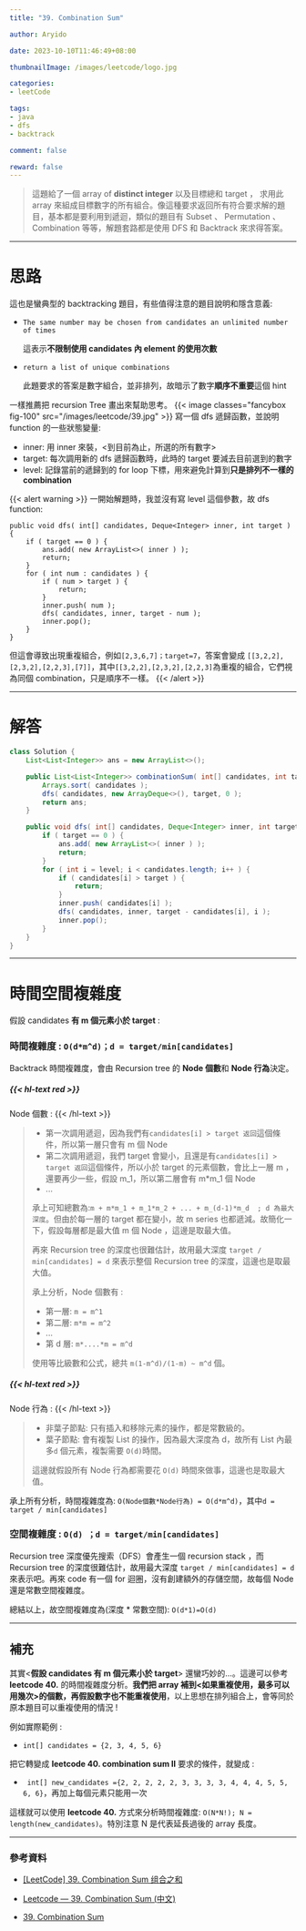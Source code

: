 ```yaml
---
title: "39. Combination Sum"

author: Aryido

date: 2023-10-10T11:46:49+08:00

thumbnailImage: /images/leetcode/logo.jpg

categories:
- leetCode

tags:
- java
- dfs
- backtrack

comment: false

reward: false
---
```

<!--BODY-->
> 這題給了一個 array of **distinct integer** 以及目標總和 target ，
求用此 array 來組成目標數字的所有組合。像這種要求返回所有符合要求解的題目，基本都是要利用到遞迴，類似的題目有 Subset 、 Permutation 、 Combination 等等，解題套路都是使用 DFS 和 Backtrack 來求得答案。
<!--more-->

---

# 思路
這也是蠻典型的 backtracking 題目，有些值得注意的題目說明和隱含意義:
- ```The same number may be chosen from candidates an unlimited number of times```

  這表示**不限制使用 candidates 內 element 的使用次數**

- ```return a list of unique combinations```

	此題要求的答案是數字組合，並非排列，故暗示了數字**順序不重要**這個 hint

一樣推薦把 recursion Tree 畫出來幫助思考。
{{< image classes="fancybox fig-100" src="/images/leetcode/39.jpg" >}}
寫一個 dfs 遞歸函數，並說明 function 的一些狀態變量:
- inner: 用 inner 來裝，<到目前為止，所選的所有數字>
- target: 每次調用新的 dfs 遞歸函數時，此時的 target 要減去目前選到的數字
- level: 記錄當前的遞歸到的 for loop 下標，用來避免計算到**只是排列不一樣的 combination**

{{< alert warning >}}
一開始解題時，我並沒有寫 level 這個參數，故 dfs function:
```
public void dfs( int[] candidates, Deque<Integer> inner, int target ) {
	if ( target == 0 ) {
		ans.add( new ArrayList<>( inner ) );
		return;
	}
	for ( int num : candidates ) {
		if ( num > target ) {
			return;
		}
		inner.push( num );
		dfs( candidates, inner, target - num );
		inner.pop();
	}
}
```
但這會導致出現重複組合，例如```[2,3,6,7]；target=7```，答案會變成 ```[[3,2,2],[2,3,2],[2,2,3],[7]]```，其中```[[3,2,2],[2,3,2],[2,2,3]```為重複的組合，它們視為同個 combination，只是順序不一樣。
{{< /alert >}}

---

# 解答
```java
class Solution {
	List<List<Integer>> ans = new ArrayList<>();

	public List<List<Integer>> combinationSum( int[] candidates, int target ) {
		Arrays.sort( candidates );
		dfs( candidates, new ArrayDeque<>(), target, 0 );
		return ans;
	}

	public void dfs( int[] candidates, Deque<Integer> inner, int target, int level ) {
		if ( target == 0 ) {
			ans.add( new ArrayList<>( inner ) );
			return;
		}
		for ( int i = level; i < candidates.length; i++ ) {
			if ( candidates[i] > target ) {
				return;
			}
			inner.push( candidates[i] );
			dfs( candidates, inner, target - candidates[i], i );
			inner.pop();
		}
	}
}
```

---

# 時間空間複雜度
假設 candidates **有 m 個元素小於 target** :
### 時間複雜度 : ```O(d*m^d)；d = target/min[candidates]```
Backtrack 時間複雜度，會由 Recursion tree 的 **Node 個數**和 **Node 行為**決定。

##### {{< hl-text red >}}
Node 個數 :
{{< /hl-text >}}

> - 第一次調用遞迴，因為我們有```candidates[i] > target 返回```這個條件，所以第一層只會有 m 個 Node
> - 第二次調用遞迴，我們 target 會變小，且還是有```candidates[i] > target 返回```這個條件，所以小於 target 的元素個數，會比上一層 m ，還要再少一些，假設 m_1，所以第二層會有 m*m_1 個 Node
> - ...
>
> 承上可知總數為:```m + m*m_1 + m_1*m_2 + ... + m_(d-1)*m_d  ; d 為最大深度```。但由於每一層的 target 都在變小，故 m series 也都遞減。故簡化一下，假設每層都是最大值 m 個 Node ，這邊是取最大值。
>
> 再來 Recursion tree 的深度也很難估計，故用最大深度 ```target / min[candidates] = d``` 來表示整個 Recursion tree 的深度，這邊也是取最大值。
>
> 承上分析，Node 個數有 :
> - 第一層: ```m = m^1```
> - 第二層: ```m*m = m^2```
> - ...
> - 第 d 層: ```m*....*m = m^d```
>
> 使用等比級數和公式，總共 ```m(1-m^d)/(1-m) ~ m^d``` 個。

##### {{< hl-text red >}}
Node 行為 :
{{< /hl-text >}}
> - 非葉子節點: 只有插入和移除元素的操作，都是常數級的。
> - 葉子節點: 會有複製 List 的操作，因為最大深度為 d，故所有 List 內最多```d``` 個元素，複製需要 ```O(d)```時間。
>
> 這邊就假設所有 Node 行為都需要花 ```O(d)``` 時間來做事，這邊也是取最大值。

承上所有分析，時間複雜度為:
```O(Node個數*Node行為) = O(d*m^d)```，其中```d = target / min[candidates]```

### 空間複雜度 : ```O(d) ；d = target/min[candidates]```
Recursion tree 深度優先搜索（DFS）會產生一個 recursion stack ，而 Recursion tree 的深度很難估計，故用最大深度 ```target / min[candidates] = d```來表示吧。再來 code 有一個 for 迴圈，沒有創建額外的存儲空間，故每個 Node 還是常數空間複雜度。

總結以上，故空間複雜度為(深度 * 常數空間): ```O(d*1)=O(d)```

---
## 補充
其實<**假設 candidates 有 m 個元素小於 target**> 還蠻巧妙的...。這邊可以參考  **leetcode 40.** 的時間複雜度分析。**我們把 array 補到<如果重複使用，最多可以用幾次>的個數，再假設數字也不能重複使用**，以上思想在排列組合上，會等同於原本題目可以重複使用的情況 !

例如實際範例 :
- ```int[] candidates = {2, 3, 4, 5, 6} ```

把它轉變成 **leetcode 40. combination sum II** 要求的條件，就變成 :

- ``` int[] new_candidates ={2, 2, 2, 2, 2, 3, 3, 3, 3, 4, 4, 4, 5, 5, 6, 6}```，再加上每個元素只能用一次

這樣就可以使用 **leetcode 40.** 方式來分析時間複雜度: ```O(N*N!); N = length(new_candidates)```。特別注意 N 是代表延長過後的 array 長度。


---
### 參考資料

- [[LeetCode] 39. Combination Sum 组合之和](https://www.cnblogs.com/grandyang/p/4419259.html)

- [Leetcode — 39. Combination Sum (中文)](https://anj910.medium.com/leetcode-39-combination-sum-%E4%B8%AD%E6%96%87-c8577ed9a00b)

- [39. Combination Sum](https://www.cnblogs.com/yrbbest/p/4436332.html)